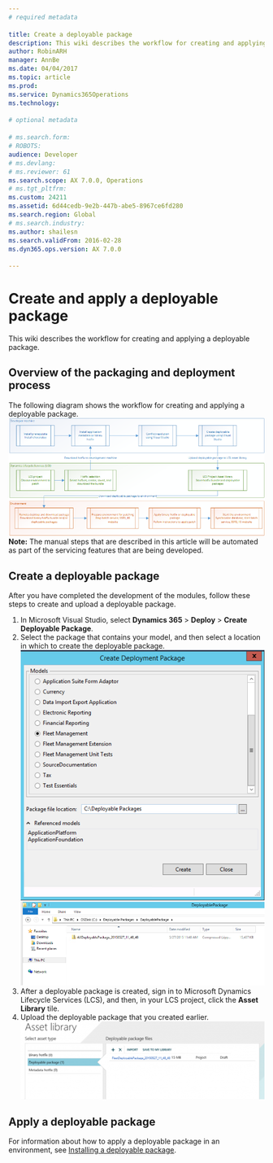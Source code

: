 ```yaml
---
# required metadata

title: Create a deployable package
description: This wiki describes the workflow for creating and applying a deployable package.
author: RobinARH
manager: AnnBe
ms.date: 04/04/2017
ms.topic: article
ms.prod: 
ms.service: Dynamics365Operations
ms.technology: 

# optional metadata

# ms.search.form: 
# ROBOTS: 
audience: Developer
# ms.devlang: 
# ms.reviewer: 61
ms.search.scope: AX 7.0.0, Operations
# ms.tgt_pltfrm: 
ms.custom: 24211
ms.assetid: 6d44cedb-9e2b-447b-abe5-8967ce6fd280
ms.search.region: Global
# ms.search.industry: 
ms.author: shailesn
ms.search.validFrom: 2016-02-28
ms.dyn365.ops.version: AX 7.0.0

---
```


# Create and apply a deployable package

This wiki describes the workflow for creating and applying a deployable package.

Overview of the packaging and deployment process
------------------------------------------------

The following diagram shows the workflow for creating and applying a deployable package. [](./media/generate-deployable-package.png)[![generate-deployable-package](./media/generate-deployable-package.png)](./media/generate-deployable-package.png) **Note:** The manual steps that are described in this article will be automated as part of the servicing features that are being developed.

## Create a deployable package
After you have completed the development of the modules, follow these steps to create and upload a deployable package.

1.  In Microsoft Visual Studio, select **Dynamics 365** &gt; **Deploy** &gt; **Create Deployable Package**.
2.  Select the package that contains your model, and then select a location in which to create the deployable package. [![Selecting a package](./media/pack3.png)](./media/pack3.png) [![Selecting a location](./media/pack4.png)](./media/pack4.png)
3.  After a deployable package is created, sign in to Microsoft Dynamics Lifecycle Services (LCS), and then, in your LCS project, click the **Asset Library** tile.
4.  Upload the deployable package that you created earlier. [![Uploading a deployable package](./media/pack6-1024x325.png)](./media/pack6.png)

## Apply a deployable package
For information about how to apply a deployable package in an environment, see [Installing a deployable package](install-deployable-package.md).

